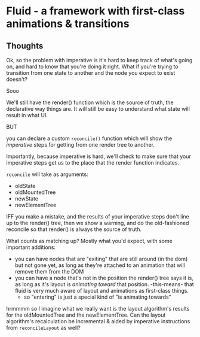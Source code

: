 # Fluid - a framework with first-class animations & transitions

## Thoughts

Ok, so the problem with imperative is it's hard to keep track of what's going on, and hard to know that you're doing it right. What if you're trying to transition from one state to another and the node you expect to exist doesn't?

Sooo

We'll still have the render() function which is the source of truth, the declarative way things are.
It will still be easy to understand what state will result in what UI.

BUT

you can declare a custom `reconcile()` function which will show the *imperative* steps for getting from one render tree to another.

Importantly, because imperative is hard, we'll check to make sure that your imperative steps get us to the place that the render function indicates.

`reconcile` will take as arguments:
- oldState
- oldMountedTree
- newState
- newElementTree

IFF you make a mistake, and the results of your imperative steps don't line up to the render() tree, then we show a warning, and do the old-fashioned reconcile so that render() is always the source of truth.

What counts as matching up? Mostly what you'd expect, with some important additions:
- you can have nodes that are "exiting" that are still around (in the dom) but not gone yet, as long as they're attached to an animation that will remove them from the DOM
- you can have a node that's not in the position the render() tree says it is, as long as it's layout is *animating toward* that position. -this-means- that fluid is very much aware of layout and animations as first-class things.
  - so "entering" is just a special kind of "is animating towards"

hrmmmm so I imagine what we really want is the layout algorithm's results for the oldMountedTree and the newElementTree.
Can the layout algorithm's recalculation be incremental & aided by imperative instructions from `reconcileLayout` as well?

